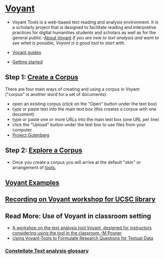 # [Voyant](https://voyant-tools.org/)

* Voyant Tools is a web-based text reading and analysis environment. It is a scholarly project that is designed to facilitate reading and interpretive practices for digital humanities students and scholars as well as for the general public.-[About Voyant](https://voyant-tools.org/docs/#!/guide/about)
*If you are new to text analysis and want to see what is possible, Voyant is a good tool to start with.* 

* [Voyant guides](https://voyant-tools.org/docs/#!/guide)
* [Getting started](https://voyant-tools.org/docs/#!/guide/tutorial)

## Step 1: [Create a Corpus](https://voyant-tools.org/docs/#!/guide/corpuscreator)
There are four main ways of creating and using a corpus in Voyant ("corpus" is another word for a set of documents):
- open an existing corpus (click on the "Open" button under the text box)
- type or paste text into the main text box (this creates a corpus with one document)
- type or paste one or more URLs into the main text box (one URL per line)
- click the "Upload" button under the text box to use files from your computer
- [Project Gutenberg](https://www.gutenberg.org/)

## Step 2: [Explore a Corpus](https://voyant-tools.org/docs/#!/guide/tutorial-section-explore-a-corpus)
- Once you create a corpus you will arrive at the default "skin" or arrangement of [tools.](https://voyant-tools.org/docs/#!/guide/tools)

## [Voyant Examples](https://voyant-tools.org/docs/#!/guide/gallery)

## [Recording on Voyant workshop for UCSC library](https://guides.library.ucsc.edu/DS/Events/Voyant)

## Read More: Use of Voyant in classroom setting
* [A workshop on the text analysis tool Voyant, designed for instructors considering using the tool in the classroom.-M Posner](https://github.com/miriamposner/voyant-workshop/blob/master/investigating-texts-with-voyant.md)
* [Using Voyant-Tools to Formulate Research Questions for Textual Data](https://digitalfellows.commons.gc.cuny.edu/2018/11/01/using-voyant-tools-to-formulate-research-questions-for-textual-data/)


### [Constellate Text analysis glossary](https://constellate.org/docs/key-terms)